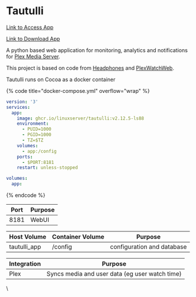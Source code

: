 # Tautulli

[Link to Access App](https://media.xfgn.dev/tautulli)

[Link to Download App](https://github.com/Tautulli/Tautulli)

A python based web application for monitoring, analytics and notifications for [Plex Media Server](https://plex.tv/).

This project is based on code from [Headphones](https://github.com/rembo10/headphones) and [PlexWatchWeb](https://github.com/ecleese/plexWatchWeb).

Tautulli runs on Cocoa as a docker container

{% code title="docker-compose.yml" overflow="wrap" %}
```yaml
version: '3'
services:
  app:
    image: ghcr.io/linuxserver/tautulli:v2.12.5-ls88
    environment:
      - PUID=1000
      - PGID=1000
      - TZ=$TZ
    volumes:
      - app:/config
    ports:
      - $PORT:8181
    restart: unless-stopped

volumes:
  app:
```
{% endcode %}

| **Port** | **Purpose** |
| -------- | ----------- |
| 8181     | WebUI       |

| **Host Volume** | **Container Volume** | **Purpose**                |
| --------------- | -------------------- | -------------------------- |
| tautulli\_app   | /config              | configuration and database |

| **Integration** | **Purpose**                                    |
| --------------- | ---------------------------------------------- |
| Plex            | Syncs media and user data (eg user watch time) |

\
